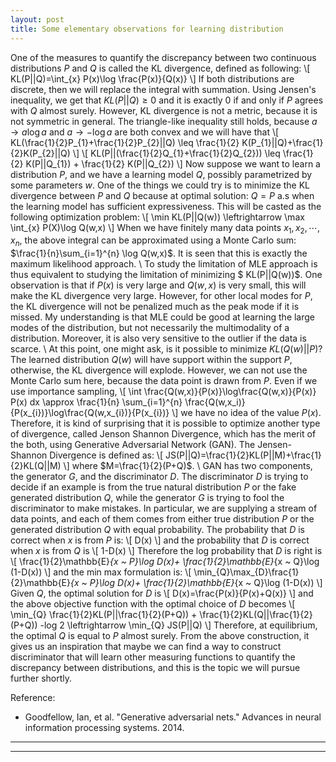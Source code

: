 ```yaml
---
layout: post
title: Some elementary observations for learning distribution
---
```


One of the measures to quantify the discrepancy between two continuous distributions $P$ and $Q$ is called the KL divergence, defined as following:
\\[
KL(P||Q)=\int_{x} P(x)\log \frac{P(x)}{Q(x)}
\\]
If both distributions are discrete, then we will replace the integral with summation. Using Jensen's inequality, we get that $KL(P||Q)\geq 0$ and it is exactly $0$ if and only if $P$ agrees with $Q$ almost surely. However, KL divergence is not a metric, because it is not symmetric in general. The triangle-like inequality still holds, because $a \to a\log a$ and $a\to -\log a$ are both convex and we will have that
\\[
KL(\frac{1}{2}P_{1}+\frac{1}{2}P_{2}||Q) \leq \frac{1}{2} K(P_{1}||Q)+\frac{1}{2}K(P_{2}||Q) 
\\]
\\[
KL(P||(\frac{1}{2}Q_{1}+\frac{1}{2}Q_{2})) \leq \frac{1}{2} K(P||Q_{1}) + \frac{1}{2} K(P||Q_{2})
\\]
Now suppose we want to learn a distribution $P$, and we have a learning model $Q$, possibly parametrized by some parameters $w$. One of the things we could try is to minimize the KL divergence between $P$ and $Q$ because at optimal solution: $Q=P$ a.s when the learning model has sufficient expressiveness. This will be casted as the following optimization problem:
\\[
\min KL(P||Q(w)) \leftrightarrow  \max \int_{x} P(X)\log Q(w,x)
\\]
When we have finitely many data points $x_{1},x_{2},\cdots, x_{n}$, the above integral can be approximated using a Monte Carlo sum: $\frac{1}{n}\sum_{i=1}^{n} \log Q(w,x)$. It is seen that this is exactly the maximum likelihood approach.  \\
To study the limitation of MLE approach is thus equivalent to studying the limitation of minimizing $ KL(P||Q(w))$. One observation is that if $P(x)$ is very large and $Q(w,x)$ is very small, this will make the KL divergence very large. However, for other local modes for $P$, the KL divergence will not be penalized much as the peak mode if it is missed. My understanding is that MLE could be good at learning the large modes of the distribution, but not necessarily the multimodality of a distribution. Moreover, it is also very sensitive to the outlier if the data is scarce. \\
At this point, one might ask, is it possible to minimize $KL(Q(w)||P)$? The learned distribution $Q(w)$ will have support within the support $P$, otherwise, the KL divergence will explode. However, we can not use the Monte Carlo sum here, because the data point is drawn from $P$. Even if we use importance sampling, 
\\[
\int \frac{Q(w,x)}{P(x)}\log\frac{Q(w,x)}{P(x)} P(x) dx \approx \frac{1}{n} \sum_{i=1}^{n} \frac{Q(w,x_i)}{P(x_{i})}\log\frac{Q(w,x_{i})}{P(x_{i})}
\\]
we have no idea of the value $P(x)$. Therefore, it is kind of surprising that it is possible to optimize another type of divergence, called Jenson Shannon Divergence, which has the merit of the both, using Generative Adversarial Network (GAN). The Jensen-Shannon Divergence is defined as:
\\[
JS(P||Q)=\frac{1}{2}KL(P||M)+\frac{1}{2}KL(Q||M)
\\]
where $M=\frac{1}{2}(P+Q)$.
 \\
GAN has two components, the generator $G$, and the discriminator $D$. The discriminator $D$ is trying to decide if an example is from the true natural distribution $P$ or the fake generated distribution $Q$, while the generator $G$ is trying to fool the discriminator to make mistakes. In particular, we are supplying a stream of data points, and each of them comes from either true distribution $P$ or the generated distribution $Q$ with equal probability. The probability that $D$ is correct when $x$ is from $P$ is:
\\[
D(x)
\\]
and the probability that $D$ is correct when $x$ is from $Q$ is 
\\[
1-D(x)
\\]
Therefore the log probability that $D$ is right is 
\\[
\frac{1}{2}\mathbb{E}_{x ~ P}\log D(x)+ \frac{1}{2}\mathbb{E}_{x ~ Q}\log (1-D(x))
\\]
and the min max formulation is:
\\[
\min_{Q}\max_{D}\frac{1}{2}\mathbb{E}_{x ~ P}\log D(x)+ \frac{1}{2}\mathbb{E}_{x ~ Q}\log (1-D(x))
\\]
Given $Q$, the optimal solution for $D$ is 
\\[
D(x)=\frac{P(x)}{P(x)+Q(x)}
\\]
and the above objective function with the optimal choice of $D$ becomes
\\[
\min_{Q}  \frac{1}{2}KL(P||\frac{1}{2}(P+Q)) + \frac{1}{2}KL(Q||\frac{1}{2}(P+Q)) -log 2 \leftrightarrow \min_{Q} JS(P||Q)
\\]
Therefore, at equilibrium, the optimal $Q$ is equal to $P$ almost surely.  From the above construction, it gives us an inspiration that maybe we can find a way to construct discriminator that will learn other measuring functions to quantify the discrepancy between distributions, and this is the topic we will pursue further shortly.

Reference:

* Goodfellow, Ian, et al. "Generative adversarial nets." Advances in neural information processing systems. 2014.

----
****
